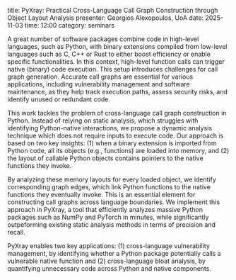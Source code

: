 title: PyXray: Practical Cross-Language Call Graph Construction through Object Layout Analysis
presenter: Georgios Alexopoulos, UoA
date: 2025-11-03
time: 12:00
category: seminars

A great number of software packages combine code in high-level languages, such as Python, with binary extensions compiled from low-level languages such as C, C++ or Rust to either boost efficiency or enable specific functionalities. In this context, high-level function calls can trigger native (binary) code execution. This setup introduces challenges for call graph generation. Accurate call graphs are essential for various applications, including vulnerability management and software maintenance, as they help track execution paths, assess security risks, and identify unused or redundant code.

This work tackles the problem of cross-language call graph construction in Python. Instead of relying on static analysis, which struggles with identifying Python-native interactions, we propose a dynamic analysis technique which does not require inputs to execute code. Our approach is based on two key insights:
(1) when a binary extension is imported from Python code, all its objects (e.g., functions) are loaded into memory, and
(2) the layout of callable Python objects contains pointers to the native functions they invoke.

By analyzing these memory layouts for every loaded object, we identify corresponding graph edges, which link Python functions to the native functions they eventually invoke. This is an essential element for constructing call graphs across language boundaries. We implement this approach in PyXray, a tool that efficiently analyzes massive Python packages such as NumPy and PyTorch in minutes, while significantly outpeforming existing static analysis methods in terms of precision and recall.

PyXray enables two key applications: (1) cross-language vulnerability management, by identifying whether a Python package potentially calls a vulnerable native function and (2) cross-language bloat analysis, by quantifying unnecessary code across Python and native components.
